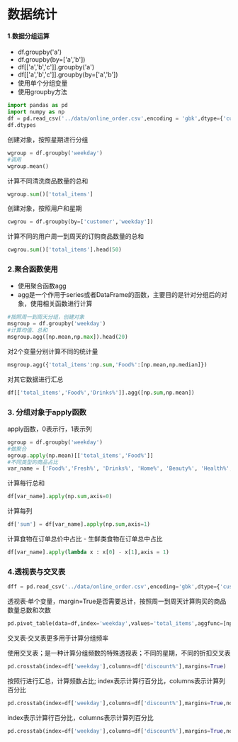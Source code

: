 # 数据统计

#### 1.数据分组运算

- df.groupby('a')
- df.groupby(by=['a','b'])
- df[['a','b','c']].groupby('a')
- df[['a','b','c']].groupby(by=['a','b'])
- 使用单个分组变量
- 使用groupby方法

```python
import pandas as pd
import numpy as np
df = pd.read_csv('../data/online_order.csv',encoding = 'gbk',dtype={'customer':str,'order':str})
df.dtypes
```

创建对象，按照星期进行分组

```python
wgroup = df.groupby('weekday')
#调用
wgroup.mean()
```

计算不同清洗商品数量的总和

```python
wgroup.sum()['total_items']
```

创建对象，按照用户和星期

```python
cwgrou = df.groupby(by=['customer','weekday'])
```

计算不同的用户周一到周天的订购商品数量的总和

```python
cwgrou.sum()['total_items'].head(50)
```

### 2.聚合函数使用
- 使用聚合函数agg
- agg是一个作用于series或者DataFrame的函数，主要目的是针对分组后的对象，使用相关函数进行计算

```python
#按照周一到周天分组，创建对象
msgroup = df.groupby('weekday')
#计算均值、总和
msgroup.agg([np.mean,np.max]).head(20)
```

对2个变量分别计算不同的统计量

```python
msgroup.agg({'total_items':np.sum,'Food%':[np.mean,np.median]})
```

对其它数据进行汇总

```python
df[['total_items','Food%','Drinks%']].agg([np.sum,np.mean])
```

### 3. 分组对象于apply函数

apply函数，0表示行，1表示列

```python
ogroup = df.groupby('weekday')
#做聚合
ogroup.apply(np.mean)[['total_items','Food%']]
#不同类型的商品占比
var_name = ['Food%','Fresh%', 'Drinks%', 'Home%', 'Beauty%', 'Health%', 'Baby%','Pets%']
```

计算每行总和

```python
df[var_name].apply(np.sum,axis=0)
```

计算每列

```python
df['sum'] = df[var_name].apply(np.sum,axis=1)
```

计算食物在订单总价中占比 - 生鲜类食物在订单总中占比

```python
df[var_name].apply(lambda x : x[0] - x[1],axis = 1)
```

### 4.透视表与交叉表

```python
dff = pd.read_csv('../data/online_order.csv',encoding='gbk',dtype={'customer':int,'order':str})
```

透视表·单个变量，margin=True是否需要总计，按照周一到周天计算购买的商品数量总数和次数

```python
pd.pivot_table(data=df,index='weekday',values='total_items',aggfunc=[np.sum,np.size],margins=True,margins_name='总计')
```

交叉表·交叉表更多用于计算分组频率

使用交叉表；是一种计算分组频数的特殊透视表；不同的星期，不同的折扣交叉表

```python
pd.crosstab(index=df['weekday'],columns=df['discount%'],margins=True)
```

按照行进行汇总，计算频数占比;    index表示计算行百分比，columns表示计算列百分比

```python
pd.crosstab(index=df['weekday'],columns=df['discount%'],margins=True,normalize='all')
```

index表示计算行百分比，columns表示计算列百分比

```python
pd.crosstab(index=df['weekday'],columns=df['discount%'],margins=True,normalize='columns')
```



















